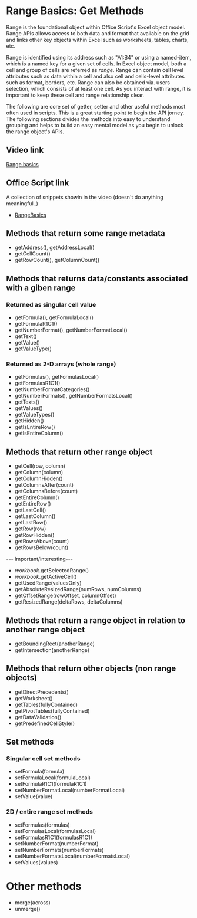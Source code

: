 # Range Basics: Get Methods

Range is the foundational object within Office Script's Excel object model. Range APIs allows access to both data and format that available on the grid and links other key objects within Excel such as worksheets, tables, charts, etc. 

Range is identified using its address such as "A1:B4" or using a named-item, which is a named key for a given set of cells. In Excel object model, both a cell and group of cells are referred as _range_. Range can contain cell level attributes such as data within a cell and also cell and cells-level attributes such as format, borders, etc. 
Range can also be obtained via. users selection, which consists of at least one cell. As you interact with range, it is important to keep these cell and range relationship clear. 

The following are core set of getter, setter and other useful methods most often used in scripts. This is a great starting point to begin the API jorney. The following sections divides the methods into easy to understand grouping and helps to build an easy mental model as you begin to unlock the range object's APIs. 

## Video link 

[Range basics]()

## Office Script link 
A collection of snippets showin in the video (doesn't do anything meaningful..)

* [RangeBasics](RangeBasics.ts)


## Methods that return some range metadata 

* getAddress(), getAddressLocal()
* getCellCount()
* getRowCount(), getColumnCount()

## Methods that returns data/constants associated with a giben range 

### Returned as singular cell value

* getFormula(), getFormulaLocal()
* getFormulaR1C1()
* getNumberFormat(), getNumberFormatLocal()
* getText()
* getValue()
* getValueType()

### Returned as 2-D arrays (whole range)

* getFormulas(), getFormulasLocal()
* getFormulasR1C1()
* getNumberFormatCategories()
* getNumberFormats(), getNumberFormatsLocal()
* getTexts()
* getValues()
* getValueTypes()
* getHidden()
* getIsEntireRow()
* getIsEntireColumn()

## Methods that return other range object

* getCell(row, column)
* getColumn(column)
* getColumnHidden()
* getColumnsAfter(count)
* getColumnsBefore(count)
* getEntireColumn()
* getEntireRow()
* getLastCell()
* getLastColumn()
* getLastRow()
* getRow(row)
* getRowHidden()
* getRowsAbove(count)
* getRowsBelow(count)

--- Important/interesting---

* _workbook_.getSelectedRange()
* _workbook_.getActiveCell()
* getUsedRange(valuesOnly)
* getAbsoluteResizedRange(numRows, numColumns)
* getOffsetRange(rowOffset, columnOffset)
* getResizedRange(deltaRows, deltaColumns)

## Methods that return a range object in relation to another range object 
* getBoundingRect(anotherRange)
* getIntersection(anotherRange)


## Methods that return other objects (non range objects) 

* getDirectPrecedents()
* getWorksheet()
* getTables(fullyContained)
* getPivotTables(fullyContained)
* getDataValidation()
* getPredefinedCellStyle()

## Set methods 

### Singular cell set methods

* setFormula(formula)	
* setFormulaLocal(formulaLocal)	
* setFormulaR1C1(formulaR1C1)	
* setNumberFormatLocal(numberFormatLocal)	
* setValue(value)	

### 2D / entire range set methods 

* setFormulas(formulas)	
* setFormulasLocal(formulasLocal)	
* setFormulasR1C1(formulasR1C1)	
* setNumberFormat(numberFormat)	
* setNumberFormats(numberFormats)	
* setNumberFormatsLocal(numberFormatsLocal)
* setValues(values)

# Other methods 

* merge(across)
* unmerge()


